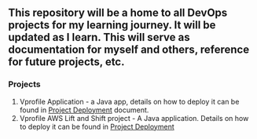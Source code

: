 ## This repository will be a home to all DevOps projects for my learning journey. It will be updated as I learn. This will serve as documentation for myself and others, reference for future projects, etc.

### Projects

1. Vprofile Application - a Java app, details on how to deploy it can be found in [Project Deployment](/vprofile-local-env/project-deploy-details.md) document.
2. Vprofile AWS Lift and Shift project - A Java application. Details on how to deploy it can be found in [Project Deployment](/vprofile-project-aws-LiftAndShift/Lift%20and%20Shift%20Vprofile%20app.md)
